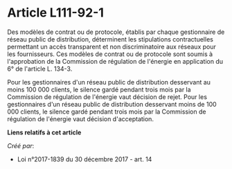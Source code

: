 # Article L111-92-1

Des modèles de contrat ou de protocole, établis par chaque gestionnaire de réseau public de distribution, déterminent les
stipulations contractuelles permettant un accès transparent et non discriminatoire aux réseaux pour les fournisseurs. Ces
modèles de contrat ou de protocole sont soumis à l'approbation de la Commission de régulation de l'énergie en application du
6° de l'article L. 134-3.

Pour les gestionnaires d'un réseau public de distribution desservant au moins 100 000 clients, le silence gardé pendant trois
mois par la Commission de régulation de l'énergie vaut décision de rejet. Pour les gestionnaires d'un réseau public de
distribution desservant moins de 100 000 clients, le silence gardé pendant trois mois par la Commission de régulation de
l'énergie vaut décision d'acceptation.

**Liens relatifs à cet article**

_Créé par_:

  - Loi n°2017-1839 du 30 décembre 2017 - art. 14
